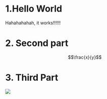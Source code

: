 # 1.Hello World

Hahahahahah, it works!!!!!!


# 2. Second part

$$\frac{x}{y}$$



# 3. Third Part

![](https://preview.redd.it/my-trip-around-jordan-may-2025-v0-glwv26y07kze1.jpg?width=1080&crop=smart&auto=webp&s=d7cebdae201632c2c305ce84732332fc22aff3f9)